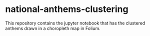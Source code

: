 # national-anthems-clustering

This repository contains the jupyter notebook that has the clustered anthems drawn in a choropleth map in Folium.
